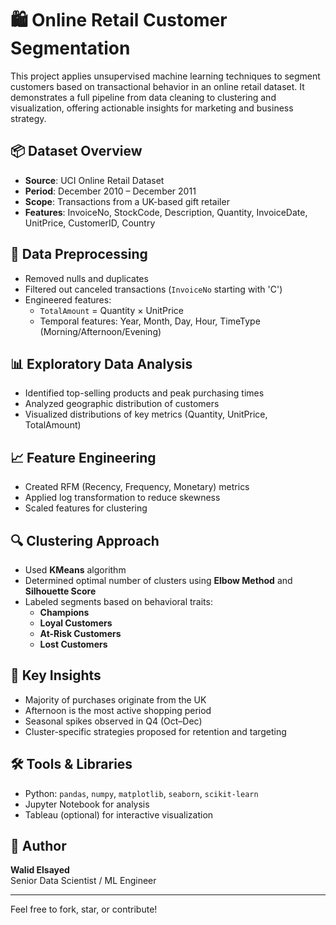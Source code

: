 # 🛍️ Online Retail Customer Segmentation

This project applies unsupervised machine learning techniques to segment customers based on transactional behavior in an online retail dataset. It demonstrates a full pipeline from data cleaning to clustering and visualization, offering actionable insights for marketing and business strategy.

## 📦 Dataset Overview

- **Source**: UCI Online Retail Dataset
- **Period**: December 2010 – December 2011
- **Scope**: Transactions from a UK-based gift retailer
- **Features**: InvoiceNo, StockCode, Description, Quantity, InvoiceDate, UnitPrice, CustomerID, Country

## 🧹 Data Preprocessing

- Removed nulls and duplicates
- Filtered out canceled transactions (`InvoiceNo` starting with 'C')
- Engineered features:
  - `TotalAmount` = Quantity × UnitPrice
  - Temporal features: Year, Month, Day, Hour, TimeType (Morning/Afternoon/Evening)

## 📊 Exploratory Data Analysis

- Identified top-selling products and peak purchasing times
- Analyzed geographic distribution of customers
- Visualized distributions of key metrics (Quantity, UnitPrice, TotalAmount)

## 📈 Feature Engineering

- Created RFM (Recency, Frequency, Monetary) metrics
- Applied log transformation to reduce skewness
- Scaled features for clustering

## 🔍 Clustering Approach

- Used **KMeans** algorithm
- Determined optimal number of clusters using **Elbow Method** and **Silhouette Score**
- Labeled segments based on behavioral traits:
  - **Champions**
  - **Loyal Customers**
  - **At-Risk Customers**
  - **Lost Customers**

## 📌 Key Insights

- Majority of purchases originate from the UK
- Afternoon is the most active shopping period
- Seasonal spikes observed in Q4 (Oct–Dec)
- Cluster-specific strategies proposed for retention and targeting

## 🛠️ Tools & Libraries

- Python: `pandas`, `numpy`, `matplotlib`, `seaborn`, `scikit-learn`
- Jupyter Notebook for analysis
- Tableau (optional) for interactive visualization
## 🚀 Author

**Walid Elsayed**  
Senior Data Scientist / ML Engineer  

---

Feel free to fork, star, or contribute!
